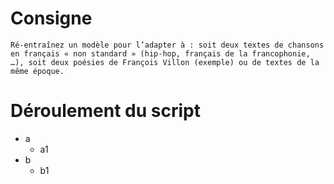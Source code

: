 # Consigne

`Ré-entraînez un modèle pour l’adapter à : soit deux textes de chansons en français « non standard » (hip-hop, français de la francophonie, …), soit deux poésies de François Villon (exemple) ou de textes de la même époque.`

# Déroulement du script

- a
    - a1
- b
    - b1